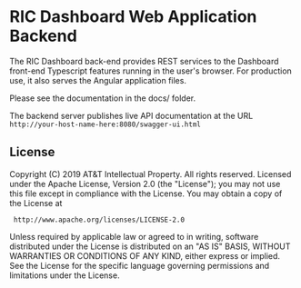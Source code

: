# RIC Dashboard Web Application Backend

The RIC Dashboard back-end provides REST services to the Dashboard
front-end Typescript features running in the user's browser.  For
production use, it also serves the Angular application files.

Please see the documentation in the docs/ folder.

The backend server publishes live API documentation at the
URL `http://your-host-name-here:8080/swagger-ui.html`

## License

Copyright (C) 2019 AT&T Intellectual Property. All rights reserved.
Licensed under the Apache License, Version 2.0 (the "License");
you may not use this file except in compliance with the License.
You may obtain a copy of the License at

     http://www.apache.org/licenses/LICENSE-2.0

Unless required by applicable law or agreed to in writing, software
distributed under the License is distributed on an "AS IS" BASIS,
WITHOUT WARRANTIES OR CONDITIONS OF ANY KIND, either express or implied.
See the License for the specific language governing permissions and
limitations under the License.
